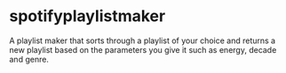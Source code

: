 # spotifyplaylistmaker

A playlist maker that sorts through a playlist of your choice and returns a new playlist based on the parameters you give it such as energy, decade and genre.
